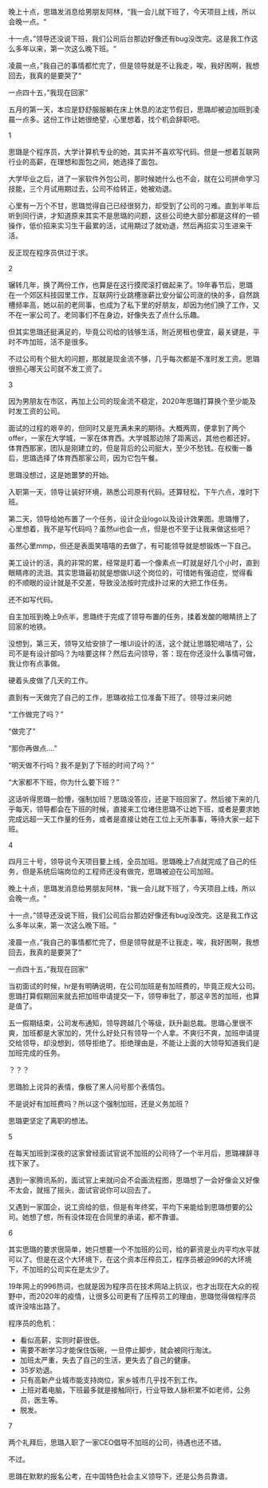 晚上十点，思璐发消息给男朋友阿林，“我一会儿就下班了，今天项目上线，所以会晚一点。“

十一点，”领导还没说下班，我们公司后台那边好像还有bug没改完。这是我工作这么多年以来，第一次这么晚下班。“

凌晨一点，”我自己的事情都忙完了，但是领导就是不让我走，唉，我好困啊，我想回去，我真的是要哭了“

一点四十五，”我现在回家“



五月的第一天，本应是舒舒服服躺在床上休息的法定节假日，思璐却被迫加班到凌晨一点多。这份工作让她很绝望，心里想着，找个机会辞职吧。



1 

思璐是个程序员，大学计算机专业的她，其实并不喜欢写代码。但是一想着互联网行业的高薪，在理想和面包之间，她选择了面包。

大学毕业之后，进了一家软件外包公司，那时候她什么也不会，就在公司拼命学习技能，三个月试用期过去，公司不给转正，她被劝退。

心里有一万个不甘，思璐觉得自己已经很努力，却受到了公司的刁难。直到半年后听到同行讲，才知道原来其实不是思璐的问题，这些公司绝大部分都是这样的一顿操作，低价招来实习生干最累的活，试用期过了就劝退，然后再招实习生进来干活。

反正现在程序员供过于求。

2 

辗转几年，换了两份工作，也算是在这行摸爬滚打做起来了。19年春节后，思璐在一个郊区科技园里工作，互联网行业跳槽涨薪比安分留公司涨的快的多，自然跳槽频率高，她以前的老同事，也成为了私下里的好朋友，却因为他们换了工作，又不在一家公司了。老同事们不在身边，好像失去了点什么乐趣。

但其实思璐还挺满足的，毕竟公司给的钱够生活，附近房租也便宜，最关键是，平时不咋加班，活不是很多。

不过公司有个挺大的问题，那就是现金流不够，几乎每次都是不准时发工资。思璐很担心哪天公司就不发工资了。

3

因为男朋友在市区，再加上公司的现金流不稳定，2020年思璐打算换个至少能及时发工资的公司。

面试的过程的艰辛的，但同时又是充满未来的期待。大概两周，便拿到了两个offer，一家在大学城，一家在体育西。大学城那边除了距离远，其他也都还好。体育西那家，团队是刚建立的，但是背后的公司挺大，至少不愁钱。在权衡一番后，思璐选择了体育西那家公司，因为它包午餐。

思璐没想过，这是她噩梦的开始。

入职第一天，领导让装好环境，熟悉公司原有代码。还算轻松，下午六点，准时下班。

第二天，领导给她布置了一个任务，设计企业logo以及设计效果图。思璐懵了，心里想着，我不是写代码吗？虽然ui也会一点，但是也不至于让我来做这些吧？

虽然心里mmp，但还是表面笑嘻嘻的去做了，有可能领导就是想锻炼一下自己。

美工设计的活，真的非常的累，经常是盯着一个像素点一盯就是好几个小时，直到眼睛疼的流泪。其实思璐最初就是想做UI这个岗位的，可惜她有强迫症，觉得看的不顺眼的设计就是不交差，导致没法按时完成扑过来的大把工作任务。

还不如写代码。

自主加班到晚上9点半，思璐终于完成了领导布置的任务，揉着发酸的眼睛挤上了回家的地铁。

没想到，第三天，领导又给安排了一堆UI设计的活，这个就让思璐犯嘀咕了，公司不是有设计部吗？为啥要这样？然后去问领导，答：现在你还没什么事情可做，我让你有点事做。

硬着头皮做了几天的工作。

直到有一天做完了自己的工作，思璐收拾工位准备下班了。领导过来问她

“工作做完了吗？”

“做完了”

“那你再做点….”

“明天做不行吗？我不是到了下班的时间了吗？”

“大家都不下班，你为什么要下班？”

这话听得思璐一脸懵，强制加班？思璐没答应，还是下班回家了。然后接下来的几乎每天，领导都会在下班的时候，直接来工位堵住思璐不让她下班，或者是要求她完成远超一天工作量的任务，或者是直接让她在工位上无所事事，等待大家一起下班。



4 

四月三十号，领导说今天项目要上线，全员加班。思璐晚上7点就完成了自己的任务，但是系统后端岗位的工程师还没有做完，思璐被迫在公司加班。

晚上十点，思璐发消息给男朋友阿林，“我一会儿就下班了，今天项目上线，所以会晚一点。“

十一点，”领导还没说下班，我们公司后台那边好像还有bug没改完。这是我工作这么多年以来，第一次这么晚下班。“

凌晨一点，”我自己的事情都忙完了，但是领导就是不让我走，唉，我好困啊，我想回去，我真的是要哭了“

一点四十五，”我现在回家“

当初面试的时候，hr是有明确说明，在公司加班是有加班费的，毕竟正规大公司。思璐打算假期回来就去把加班申请提交一下，领导审批了，那这辛苦的加班，也算是值了。

五一假期结束，公司发布通知，领导跨越几个等级，跃升副总裁。思璐心里很不爽，加班都是大家加的，凭什么好处只有领导一个人拿。不爽归不爽，加班申请提交给领导，却没想到，领导拒绝了。拒绝理由是，不能让上面的大领导知道我们是加班完成的任务。

？？？

思璐脸上诧异的表情，像极了黑人问号那个表情包。

不是说好有加班费吗？所以这个强制加班，还是义务加班？

思璐更坚定了离职的想法。



5

在每天加班到深夜的这家曾经面试官说不加班的公司待了一个半月后，思璐裸辞寻找下家了。

遇到一家腾讯系的，面试官上来就问会不会画流程图，思璐想了一会好像会又好像不太会，就摇了摇头，面试官说你可以回去了。

又遇到一家国企，说工资给的低，但是有年终奖，平均下来能给到思璐想要的公司。她想了想，所有没体现在合同里的承诺，都不靠谱。



6 

其实思璐的要求很简单，她只想要一个不加班的公司，给的薪资是业内平均水平就可以了。但是在这个大环境下，在这个资本压榨员工，程序员被迫996的大环境下，不加班的公司实在是太少了。

19年网上的996热词，也就是因为程序员在技术网站上抗议，也才出现在大众的视野中，而2020年的疫情，让很多公司更有了压榨员工的理由，思璐觉得做程序员或许没啥出路了。

程序员的危机：

- 看似高薪，实则时薪很低。
- 需要不断学习才能保住饭碗，一旦停止脚步，就会被同行淘汰。
- 加班太严重，失去了自己的生活，更失去了自己的健康。
- 35岁劝退。
- 只有高新产业城市能支持岗位，家乡城市几乎找不到工作。
- 上班对着电脑，下班最多就是接触同行，行业导致人脉积累不如老师，公务员，医生等。
- 脱发。



7 

两个礼拜后，思璐入职了一家CEO倡导不加班的公司，待遇也还不错。

不过。

思璐在默默的报名公考，在中国特色社会主义领导下，还是公务员靠谱。